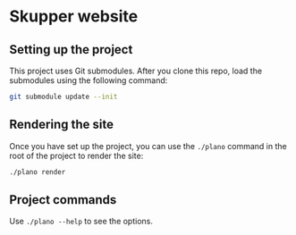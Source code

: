 # Skupper website

## Setting up the project

This project uses Git submodules.  After you clone this repo, load the
submodules using the following command:

```sh
git submodule update --init
```

## Rendering the site

Once you have set up the project, you can use the `./plano` command in
the root of the project to render the site:

```sh
./plano render
```

## Project commands

Use `./plano --help` to see the options.
